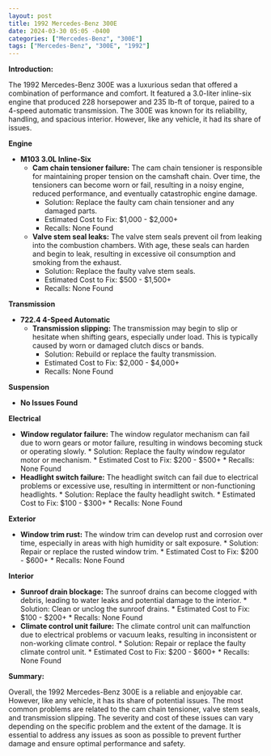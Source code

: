 ```yaml
---
layout: post
title: 1992 Mercedes-Benz 300E
date: 2024-03-30 05:05 -0400
categories: ["Mercedes-Benz", "300E"]
tags: ["Mercedes-Benz", "300E", "1992"]
---
```

**Introduction:**

The 1992 Mercedes-Benz 300E was a luxurious sedan that offered a combination of performance and comfort. It featured a 3.0-liter inline-six engine that produced 228 horsepower and 235 lb-ft of torque, paired to a 4-speed automatic transmission. The 300E was known for its reliability, handling, and spacious interior. However, like any vehicle, it had its share of issues.

**Engine**

* **M103 3.0L Inline-Six**
    * **Cam chain tensioner failure:** The cam chain tensioner is responsible for maintaining proper tension on the camshaft chain. Over time, the tensioners can become worn or fail, resulting in a noisy engine, reduced performance, and eventually catastrophic engine damage.
        * Solution: Replace the faulty cam chain tensioner and any damaged parts.
        * Estimated Cost to Fix: $1,000 - $2,000+
        * Recalls: None Found
    * **Valve stem seal leaks:** The valve stem seals prevent oil from leaking into the combustion chambers. With age, these seals can harden and begin to leak, resulting in excessive oil consumption and smoking from the exhaust.
        * Solution: Replace the faulty valve stem seals.
        * Estimated Cost to Fix: $500 - $1,500+
        * Recalls: None Found

**Transmission**

* **722.4 4-Speed Automatic**
    * **Transmission slipping:** The transmission may begin to slip or hesitate when shifting gears, especially under load. This is typically caused by worn or damaged clutch discs or bands.
        * Solution: Rebuild or replace the faulty transmission.
        * Estimated Cost to Fix: $2,000 - $4,000+
        * Recalls: None Found

**Suspension**

* **No Issues Found**

**Electrical**

* **Window regulator failure:** The window regulator mechanism can fail due to worn gears or motor failure, resulting in windows becoming stuck or operating slowly.
        * Solution: Replace the faulty window regulator motor or mechanism.
        * Estimated Cost to Fix: $200 - $500+
        * Recalls: None Found
* **Headlight switch failure:** The headlight switch can fail due to electrical problems or excessive use, resulting in intermittent or non-functioning headlights.
        * Solution: Replace the faulty headlight switch.
        * Estimated Cost to Fix: $100 - $300+
        * Recalls: None Found

**Exterior**

* **Window trim rust:** The window trim can develop rust and corrosion over time, especially in areas with high humidity or salt exposure.
        * Solution: Repair or replace the rusted window trim.
        * Estimated Cost to Fix: $200 - $600+
        * Recalls: None Found

**Interior**

* **Sunroof drain blockage:** The sunroof drains can become clogged with debris, leading to water leaks and potential damage to the interior.
        * Solution: Clean or unclog the sunroof drains.
        * Estimated Cost to Fix: $100 - $200+
        * Recalls: None Found
* **Climate control unit failure:** The climate control unit can malfunction due to electrical problems or vacuum leaks, resulting in inconsistent or non-working climate control.
        * Solution: Repair or replace the faulty climate control unit.
        * Estimated Cost to Fix: $200 - $600+
        * Recalls: None Found

**Summary:**

Overall, the 1992 Mercedes-Benz 300E is a reliable and enjoyable car. However, like any vehicle, it has its share of potential issues. The most common problems are related to the cam chain tensioner, valve stem seals, and transmission slipping. The severity and cost of these issues can vary depending on the specific problem and the extent of the damage. It is essential to address any issues as soon as possible to prevent further damage and ensure optimal performance and safety.
